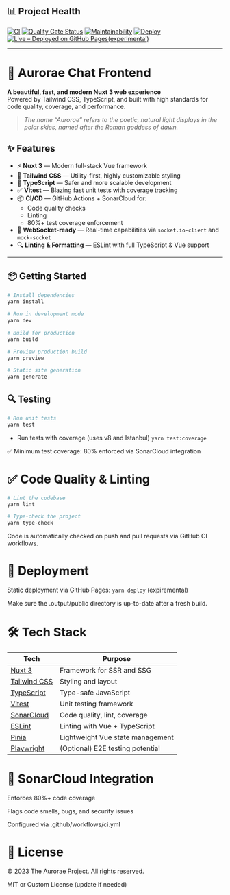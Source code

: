 ## 📊 Project Health

[![CI](https://github.com/VelimirMueller/aurorae_chat_frontend/actions/workflows/node.js.yml/badge.svg)](https://github.com/VelimirMueller/aurorae_chat_frontend/actions)
[![Quality Gate Status](https://sonarcloud.io/api/project_badges/measure?project=VelimirMueller_aurorae_chat_frontend&metric=alert_status)](https://sonarcloud.io/summary/new_code?id=VelimirMueller_aurorae_chat_frontend)
[![Maintainability](https://sonarcloud.io/api/project_badges/measure?project=VelimirMueller_aurorae_chat_frontend&metric=sqale_rating)](https://sonarcloud.io/summary/new_code?id=VelimirMueller_aurorae_chat_frontend)
[![Deploy](https://github.com/VelimirMueller/aurorae_chat_frontend/actions/workflows/deploy.yml/badge.svg)](https://github.com/VelimirMueller/aurorae_chat_frontend/actions/workflows/deploy.yml)
[![Live – Deployed on GitHub Pages(experimental)](https://img.shields.io/badge/Live-GitHub%20Pages-blue?logo=github)](https://velimirmueller.github.io/aurorae_chat_frontend/)

---

# 🌌 Aurorae Chat Frontend

**A beautiful, fast, and modern Nuxt 3 web experience**  
Powered by Tailwind CSS, TypeScript, and built with high standards for code quality, coverage, and performance.


> _The name “Aurorae” refers to the poetic, natural light displays in the polar skies, named after the Roman goddess of dawn._

## ✨ Features

- ⚡ **Nuxt 3** — Modern full-stack Vue framework
- 🎨 **Tailwind CSS** — Utility-first, highly customizable styling
- 🧠 **TypeScript** — Safer and more scalable development
- ✅ **Vitest** — Blazing fast unit tests with coverage tracking
- 📦 **CI/CD** — GitHub Actions + SonarCloud for:
  - Code quality checks
  - Linting
  - 80%+ test coverage enforcement
- 💬 **WebSocket-ready** — Real-time capabilities via `socket.io-client` and `mock-socket`
- 🔍 **Linting & Formatting** — ESLint with full TypeScript & Vue support

---

## 📦 Getting Started

```bash
# Install dependencies
yarn install

# Run in development mode
yarn dev

# Build for production
yarn build

# Preview production build
yarn preview

# Static site generation
yarn generate
```

## 🔍 Testing

```bash
# Run unit tests 
yarn test
```
- Run tests with coverage (uses v8 and Istanbul) `yarn test:coverage`

✅ Minimum test coverage: 80% enforced via SonarCloud integration

# ✅ Code Quality & Linting

```bash
# Lint the codebase
yarn lint

# Type-check the project
yarn type-check
```
Code is automatically checked on push and pull requests via GitHub CI workflows.

# 🚀 Deployment

Static deployment via GitHub Pages: `yarn deploy` (expiremental)

Make sure the .output/public directory is up-to-date after a fresh build.

# 🛠 Tech Stack

| Tech                                          | Purpose                          |
| --------------------------------------------- | -------------------------------- |
| [Nuxt 3](https://nuxt.com)                    | Framework for SSR and SSG        |
| [Tailwind CSS](https://tailwindcss.com)       | Styling and layout               |
| [TypeScript](https://www.typescriptlang.org/) | Type-safe JavaScript             |
| [Vitest](https://vitest.dev)                  | Unit testing framework           |
| [SonarCloud](https://sonarcloud.io/)          | Code quality, lint, coverage     |
| [ESLint](https://eslint.org/)                 | Linting with Vue + TypeScript    |
| [Pinia](https://pinia.vuejs.org/)             | Lightweight Vue state management |
| [Playwright](https://playwright.dev/)         | (Optional) E2E testing potential |

# 🔐 SonarCloud Integration

Enforces 80%+ code coverage

Flags code smells, bugs, and security issues

Configured via .github/workflows/ci.yml

# 💬 License 

© 2023 The Aurorae Project. All rights reserved.

MIT or Custom License (update if needed)
